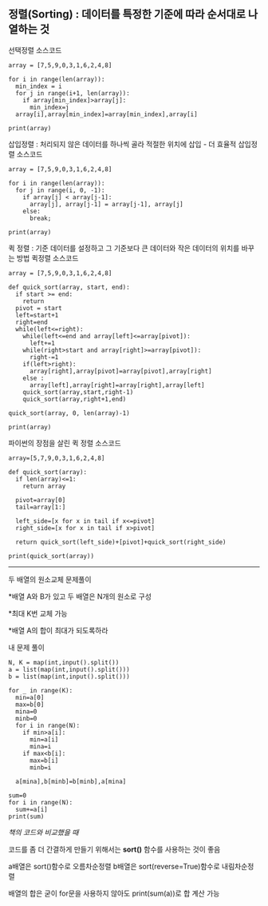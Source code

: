 정렬(Sorting) : 데이터를 특정한 기준에 따라 순서대로 나열하는 것
-------

선택정렬 소스코드
```
array = [7,5,9,0,3,1,6,2,4,8]

for i in range(len(array)):
  min_index = i
  for j in range(i+1, len(array)):
    if array[min_index]>array[j]:
      min_index=j
  array[i],array[min_index]=array[min_index],array[i]

print(array)
```

삽입정렬 : 처리되지 않은 데이터를 하나씩 골라 적절한 위치에 삽입 - 더 효율적
삽입정렬 소스코드
```
array = [7,5,9,0,3,1,6,2,4,8]

for i in range(len(array)):
  for j in range(i, 0, -1):
    if array[j] < array[j-1]:
      array[j], array[j-1] = array[j-1], array[j]
    else:
      break;

print(array)
```

퀵 정렬 : 기준 데이터를 설정하고 그 기준보다 큰 데이터와 작은 데이터의 위치를 바꾸는 방법
퀵정렬 소스코드
```
array = [7,5,9,0,3,1,6,2,4,8]

def quick_sort(array, start, end):
  if start >= end:
    return
  pivot = start
  left=start+1
  right=end
  while(left<=right):
    while(left<=end and array[left]<=array[pivot]):
      left+=1
    while(right>start and array[right]>=array[pivot]):
      right-=1
    if(left>right):
      array[right],array[pivot]=array[pivot],array[right]
    else :
      array[left],array[right]=array[right],array[left]
    quick_sort(array,start,right-1)
    quick_sort(array,right+1,end)

quick_sort(array, 0, len(array)-1)

print(array)
```
파이썬의 장점을 살린 퀵 정렬 소스코드
```
array=[5,7,9,0,3,1,6,2,4,8]

def quick_sort(array):
  if len(array)<=1:
    return array
  
  pivot=array[0]
  tail=array[1:]

  left_side=[x for x in tail if x<=pivot]
  right_side=[x for x in tail if x>pivot]

  return quick_sort(left_side)+[pivot]+quick_sort(right_side)

print(quick_sort(array))
```
* * *

두 배열의 원소교체 문제풀이

  *배열 A와 B가 있고 두 배열은 N개의 원소로 구성
  
  *최대 K번 교체 가능
  
  *배열 A의 합이 최대가 되도록하라
  
내 문제 풀이
```
N, K = map(int,input().split())
a = list(map(int,input().split()))
b = list(map(int,input().split()))

for _ in range(K):
  min=a[0]
  max=b[0]
  mina=0
  minb=0
  for i in range(N):
    if min>a[i]: 
      min=a[i]
      mina=i
    if max<b[i]: 
      max=b[i]
      minb=i

  a[mina],b[minb]=b[minb],a[mina]

sum=0
for i in range(N):
  sum+=a[i]
print(sum)
```
_책의 코드와 비교했을 때_

코드를 좀 더 간결하게 만들기 위해서는 **sort()** 함수를 사용하는 것이 좋음

a배열은 sort()함수로 오름차순정렬
b배열은 sort(reverse=True)함수로 내림차순정렬

배열의 합은 굳이 for문을 사용하지 않아도 print(sum(a))로 합 계산 가능

 
